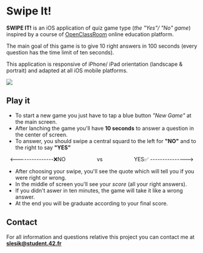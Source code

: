 # **Swipe It!**

**SWIPE IT!** is an iOS application of quiz game type (*the "Yes"/ "No" game*) inspired by a course of [OpenClassRoom](https://openclassrooms.com) online education platform.

The main goal of this game is to give 10 right answers in 100 seconds (every question has the time limit of ten seconds).

This application is responsive of iPhone/ iPad orientation (landscape & portrait) and adapted at all iOS mobile platforms.

![](https://github.com/slesik/SwipeIt/blob/master/SwipeIt_demo.gif)
  
## Play it

* To start a new game you just have to tap a blue button *"New Game"* at the main screen.
* After lanching the game you'll have **10 seconds** to answer a question in the center of screen.
* To answer, you should swipe a central squard to the left for **"NO"** and to the right to say **"YES"**
<p align="center">
<---------------❌NO &nbsp; &nbsp; &nbsp; &nbsp; &nbsp;  &nbsp; &nbsp; &nbsp; &nbsp; &nbsp; vs &nbsp; &nbsp; &nbsp; &nbsp; &nbsp;  &nbsp; &nbsp; &nbsp; &nbsp; &nbsp; YES✅ --------------->
</p>

* After choosing your swipe, you'll see the quote which will tell you if you were right or wrong. 
* In the middle of screen you'll see your *score* (all your right answers).
* If you didn't aswer in ten minutes, the game will take it like a wrong answer.
* At the end you will be graduate according to your final  score.


## Contact

For all information and questions relative this project you can contact me at **slesik@student.42.fr** 
